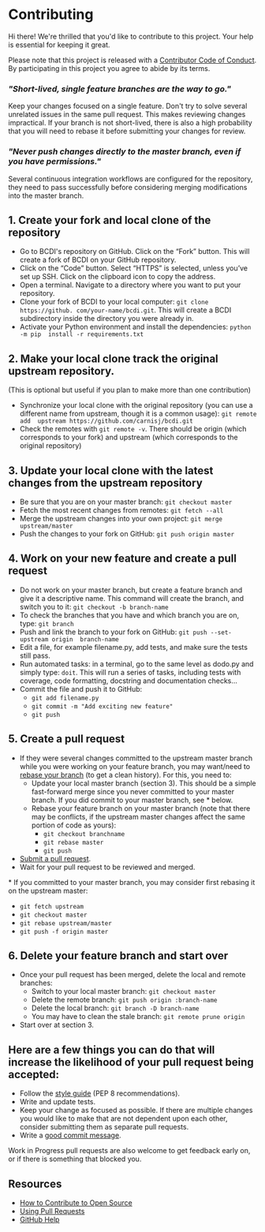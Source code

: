 # Contributing

Hi there! We're thrilled that you'd like to contribute to this project. Your help is 
essential for keeping it great.

Please note that this project is released with a 
[Contributor Code of Conduct][code-of-conduct]. By participating in this project 
you agree to abide by its terms.


### *"Short-lived, single feature branches are the way to go."*

Keep your changes focused on a single feature. Don't try to solve several unrelated 
issues in the same pull request. This makes reviewing changes impractical. If your 
branch is not short-lived, there is also a high probability that you will need to 
rebase it before submitting your changes for review.

### *"Never push changes directly to the master branch, even if you have permissions."*

Several continuous integration workflows are configured for the repository, they 
need to pass successfully before considering merging modifications into the master 
branch.

## 1. Create your fork and local clone of the repository

- Go to BCDI's repository on GitHub. Click on the “Fork” button. This will create a 
   fork of BCDI on your GitHub repository.
- Click on the “Code” button. Select “HTTPS” is selected, unless you’ve set up SSH. 
   Click on the clipboard icon to copy the address.
- Open a terminal. Navigate to a directory where you want to put your repository.
- Clone your fork of BCDI to your local computer: `git clone https://github.
  com/your-name/bcdi.git`.
  This will create a BCDI subdirectory inside the directory you were already in.
- Activate your Python environment and install the dependencies: `python -m pip 
  install -r requirements.txt` 
  
## 2. Make your local clone track the original upstream repository.

(This is optional but useful if you plan to make more than one contribution)

- Synchronize your local clone with the original repository (you can use a 
   different name from upstream, though it is a common usage): `git remote add 
   upstream https://github.com/carnisj/bcdi.git`
- Check the remotes with `git remote -v`. There should be origin (which corresponds 
   to your fork) and upstream (which corresponds to the original repository)
  
## 3. Update your local clone with the latest changes from the upstream repository

- Be sure that you are on your master branch: `git checkout master`
- Fetch the most recent changes from remotes: `git fetch --all`
- Merge the upstream changes into your own project: `git merge upstream/master` 
- Push the changes to your fork on GitHub: `git push origin master`

## 4. Work on your new feature and create a pull request

- Do not work on your master branch, but create a feature branch and give it a 
  descriptive name. This command will create the branch, and switch you to it:
  `git checkout -b branch-name`
- To check the branches that you have and which branch you are on, type: `git branch`
- Push and link the branch to your fork on GitHub: `git push --set-upstream origin 
   branch-name`
- Edit a file, for example filename.py, add tests, and make sure the tests still pass.
- Run automated tasks: in a terminal, go to the same level as dodo.py and simply 
  type: `doit`. This will run a series of tasks, including tests with coverage, code 
  formatting, docstring and documentation checks...
- Commit the file and push it to GitHub:
   - `git add filename.py`
   - `git commit -m "Add exciting new feature"`
   - `git push`
   
## 5. Create a pull request

- If they were several changes committed to the upstream master branch while you 
  were working on your feature branch, you may want/need to [rebase your branch][rb] 
  (to get a clean history). For this, you need to:
  - Update your local master branch (section 3). This should be a simple 
    fast-forward merge since you never committed to your master branch. If you did 
    commit to your master branch, see * below.
  - Rebase your feature branch on your master branch (note that there may be 
    conflicts, if the upstream master changes affect the same portion of code as 
    yours):
    - `git checkout branchname`
    - `git rebase master`
    - `git push`
- [Submit a pull request][pr].
- Wait for your pull request to be reviewed and merged.
  
\* If you committed to your master branch, you may consider first rebasing it on the 
upstream master: 
 - `git fetch upstream`
 - `git checkout master`
 - `git rebase upstream/master`
 - `git push -f origin master`

## 6. Delete your feature branch and start over

- Once your pull request has been merged, delete the local and remote branches:
  - Switch to your local master branch: `git checkout master`
  - Delete the remote branch: `git push origin :branch-name`
  - Delete the local branch: `git branch -D branch-name`
  - You may have to clean the stale branch: `git remote prune origin`
- Start over at section 3.

## Here are a few things you can do that will increase the likelihood of your pull request being accepted:

- Follow the [style guide][style] (PEP 8 recommendations).
- Write and update tests.
- Keep your change as focused as possible. If there are multiple changes you would 
  like to make that are not dependent upon each other, consider submitting them as 
  separate pull requests.
- Write a [good commit message][gcm].

Work in Progress pull requests are also welcome to get feedback early on, or if 
there is something that blocked you.

## Resources

- [How to Contribute to Open Source](https://opensource.guide/how-to-contribute/)
- [Using Pull Requests](https://help.github.com/articles/about-pull-requests/)
- [GitHub Help](https://help.github.com)

[rb]: https://git-scm.com/book/en/v2/Git-Branching-Rebasing
[pr]: https://docs.github.com/en/github/collaborating-with-pull-requests/
[style]: https://www.python.org/dev/peps/pep-0008/
[blck]: https://pypi.org/project/black/
[gcm]: http://tbaggery.com/2008/04/19/a-note-about-git-commit-messages.html
[code-of-conduct]: CODE_OF_CONDUCT.md
